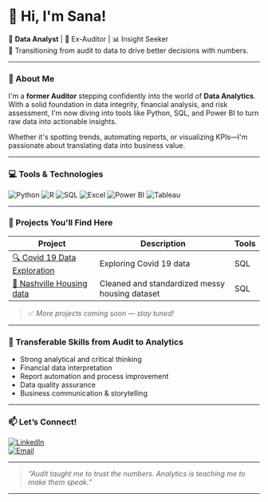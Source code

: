 # 👋 Hi, I'm Sana!

🎯 **Data Analyst** | 🧾 Ex-Auditor | 📊 Insight Seeker  
🚀 Transitioning from audit to data to drive better decisions with numbers.

---

### 🧠 About Me

I'm a **former Auditor** stepping confidently into the world of **Data Analytics**. With a solid foundation in data integrity, financial analysis, and risk assessment, I'm now diving into tools like Python, SQL, and Power BI to turn raw data into actionable insights.

Whether it's spotting trends, automating reports, or visualizing KPIs—I'm passionate about translating data into business value.

---

### 💻 Tools & Technologies

![Python](https://img.shields.io/badge/Python-3776AB?style=for-the-badge&logo=python&logoColor=white)
![R](https://img.shields.io/badge/R-276DC3?style=for-the-badge&logo=r&logoColor=white)
![SQL](https://img.shields.io/badge/SQL-003B57?style=for-the-badge&logo=sqlite&logoColor=white)
![Excel](https://img.shields.io/badge/Excel-217346?style=for-the-badge&logo=microsoft-excel&logoColor=white)
![Power BI](https://img.shields.io/badge/Power%20BI-F2C811?style=for-the-badge&logo=powerbi&logoColor=black)
![Tableau](https://img.shields.io/badge/Tableau-E97627?style=for-the-badge&logo=tableau&logoColor=white)

---

### 📁 Projects You'll Find Here

| Project | Description | Tools |
|--------|-------------|-------|
| [🔍 Covid 19 Data Exploration](#) | Exploring Covid 19 data | SQL |
| [🧹 Nashville Housing data](#) | Cleaned and standardized messy housing dataset | SQL |

> ✅ *More projects coming soon — stay tuned!*

---

### 🔁 Transferable Skills from Audit to Analytics

- Strong analytical and critical thinking  
- Financial data interpretation  
- Report automation and process improvement  
- Data quality assurance  
- Business communication & storytelling

---

### 📫 Let’s Connect!

[![LinkedIn](https://img.shields.io/badge/LinkedIn-blue?style=flat&logo=linkedin)](https://www.linkedin.com/in/sana-khan-1590571b5/)  
[![Email](https://img.shields.io/badge/Email-D14836?style=flat&logo=gmail&logoColor=white)](mailto:rabiasana24@gmail.com)

---

> *“Audit taught me to trust the numbers. Analytics is teaching me to make them speak.”*

---


